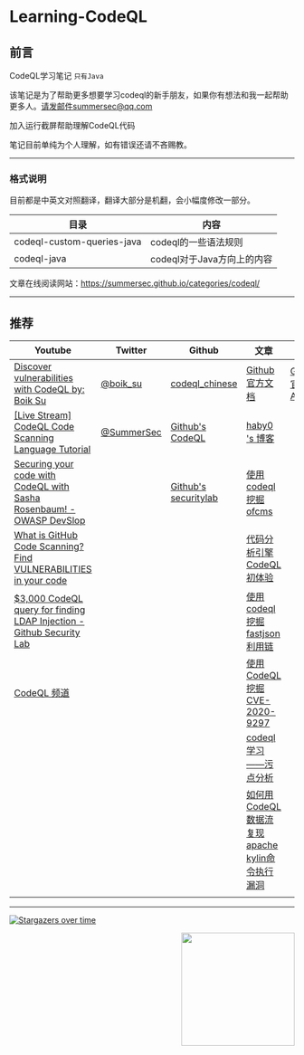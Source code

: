 # Learning-CodeQL
## 前言

CodeQL学习笔记  `只有Java`

该笔记是为了帮助更多想要学习codeql的新手朋友，如果你有想法和我一起帮助更多人。请发邮件summersec@qq.com

加入运行截屏帮助理解CodeQL代码

笔记目前单纯为个人理解，如有错误还请不吝赐教。

----

### 格式说明

目前都是中英文对照翻译，翻译大部分是机翻，会小幅度修改一部分。



| 目录                       | 内容                       |
| -------------------------- | -------------------------- |
| codeql-custom-queries-java | codeql的一些语法规则       |
| codeql-java                | codeql对于Java方向上的内容 |



文章在线阅读网站：https://summersec.github.io/categories/codeql/



----

## 推荐



| Youtube                                                      | Twitter                                      | Github                                                       | 文章                                                         | 其他 |
| ------------------------------------------------------------ | -------------------------------------------- | ------------------------------------------------------------ | ------------------------------------------------------------ | ---- |
| [Discover vulnerabilities with CodeQL by: Boik Su ](https://youtu.be/UDDHXBFbuqo) | [@boik_su](https://twitter.com/boik_su)      | [codeql_chinese](https://github.com/xsser/codeql_chinese)    | [Github 官方文档](https://codeql.github.com/docs/)           | [Github 官方API](https://codeql.github.com/codeql-standard-libraries/java/index.html) |
| [[Live Stream] CodeQL Code Scanning Language Tutorial ](https://youtu.be/HH7wLL2g1Iw ) | [@SummerSec](https://twitter.com/SecSummers) | [Github's CodeQL](https://github.com/github/codeql)       | [haby0 's 博客](https://github.com/haby0/mark) ||
| [Securing your code with CodeQL with Sasha Rosenbaum! - OWASP DevSlop](https://youtu.be/G_yDbouY0tM) |                                              | [Github's securitylab](https://github.com/github/securitylab) | [使用codeql 挖掘 ofcms](https://www.anquanke.com/post/id/203674) |      |
| [What is GitHub Code Scanning? Find VULNERABILITIES in your code](https://youtu.be/A8SERCUE-i4) |                                              |                                                              | [代码分析引擎 CodeQL 初体验](https://paper.seebug.org/1078/#_1) |      |
| [$3,000 CodeQL query for finding LDAP Injection - Github Security Lab ]( https://youtu.be/qStzSfsEQGQ) |                                              |                                                              | [使用codeql挖掘fastjson利用链](https://xz.aliyun.com/t/7482) |      |
| [CodeQL 频道](https://www.youtube.com/channel/UCudgrgkdUUA17vqnrHzXtVw) |                                              |                                                              | [使用 CodeQL 挖掘 CVE-2020-9297](https://xz.aliyun.com/t/7979) |      |
|                                                              |                                              |                                                              | [codeql学习——污点分析](https://xz.aliyun.com/t/7789)         |      |
|                                                              |                                              |                                                              | [如何用CodeQL数据流复现 apache kylin命令执行漏洞](https://xz.aliyun.com/t/8240) |      |
|                                                              |                                              |                                                              |                                                              |      |



----









 [![Stargazers over time](https://starchart.cc/SummerSec/learning-codeql.svg)](https://starchart.cc/SummerSec/JavaLearnVulnerability) 





<img align='right' src="https://profile-counter.glitch.me/summersec/count.svg" width="200">